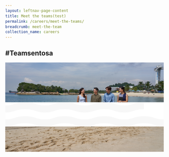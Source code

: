 ```yaml
---
layout: leftnav-page-content
title: Meet the teams(test)
permalink: /careers/meet-the-teams/
breadcrumb: meet-the-team
collection_name: careers
---
```

<h2>#Teamsentosa</h2>
<div class="row">
	<div class="col is-12">
	<figure style="margin: 0;position: relative;">
		<img src="../images/careers/hero-bannerv2.jpg" style="position: relative;z-index:-1;"/>
  <img src="../images/careers/wave.svg" style="position: absolute;left: 0;z-index: 2;max-width: 100%; margin-top: 25%;"/>
	</figure>
  </div>
</div>
